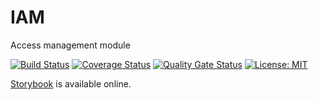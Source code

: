 # IAM

Access management module

[![Build Status](https://travis-ci.org/InseeFr/IAM.svg?branch=master)](https://travis-ci.org/inseefr/iam)
[![Coverage Status](https://coveralls.io/repos/github/InseeFr/IAM/badge.svg?branch=master)](https://coveralls.io/github/InseeFr/IAM?branch=master)
[![Quality Gate Status](https://sonarcloud.io/api/project_badges/measure?project=InseeFr_IAM&metric=alert_status)](https://sonarcloud.io/dashboard?id=InseeFr_IAM)
[![License: MIT](https://img.shields.io/badge/License-MIT-blue.svg)](https://opensource.org/licenses/MIT)

[Storybook](https://inseefr.github.io/IAM/storybook) is available online.
